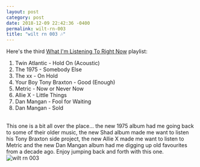 ```yaml
---
layout: post
category: post
date: 2018-12-09 22:42:36 -0400
permalink: wilt-rn-003
title: "wilt rn 003 🎶"
---
```


Here's the third <a href="https://itunes.apple.com/ca/playlist/wilt-rn-003/pl.u-BN0GWeI1eN4mm">What I'm Listening To Right Now</a> playlist: 

1. Twin Atlantic - Hold On (Acoustic)
2. The 1975 - Somebody Else
3. The xx - On Hold
4. Your Boy Tony Braxton - Good (Enough)
5. Metric - Now or Never Now
6. Allie X - Little Things
7. Dan Mangan - Fool for Waiting
8. Dan Mangan - Sold

<br />
This one is a bit all over the place... the new 1975 album had me going back to some of their older music, the new Shad album made me want to listen his Tony Braxton side project, the new Allie X made me want to listen to Metric and the new Dan Mangan album had me digging up old favourites from a decade ago. Enjoy jumping back and forth with this one.

<img src="http://jonkit.ca/cdn/wilt_rn/wilt_rn-003.jpeg" alt="wilt rn 003" />
